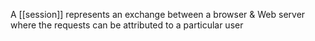 A [[session]] represents an exchange between a browser & Web server where the requests can be attributed to a particular user